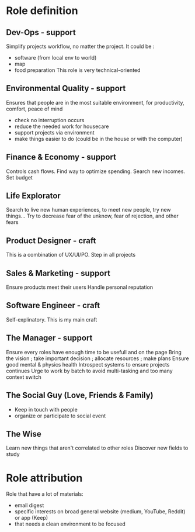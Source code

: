 # Role definition

## Dev-Ops - support
Simplify projects workflow, no matter the project. It could be :
- software (from local env to world)
- map
- food preparation
This role is very technical-oriented

## Environmental Quality - support
Ensures that people are in the most suitable environment, for productivity, comfort, peace of mind
- check no interruption occurs
- reduce the needed work for housecare
- support projects via environment
- make things easier to do (could be in the house or with the computer)

## Finance & Economy - support
Controls cash flows. Find way to optimize spending. Search new incomes. Set budget

## Life Explorator
Search to live new human experiences, to meet new people, try new things...
Try to decrease fear of the unknow, fear of rejection, and other fears

## Product Designer - craft
This is a combination of UX/UI/PO. Step in all projects

## Sales & Marketing - support
Ensure products meet their users
Handle personal reputation

## Software Engineer - craft
Self-explinatory. This is my main craft

## The Manager - support
Ensure every roles have enough time to be usefull and on the page
Bring the vision ; take important decision ; allocate resources ; make plans
Ensure good mental & physics health
Introspect systems to ensure projects continues
Urge to work by batch to avoid multi-tasking and too many context switch

## The Social Guy (Love, Friends & Family)
- Keep in touch with people
- organize or participate to social event

## The Wise
Learn new things that aren't correlated to other roles
Discover new fields to study

# Role attribution
Role that have a lot of materials:
- email digest
- specific interests on broad general website (medium, YouTube, Reddit) or app (Keep)
- that needs a clean environment to be focused